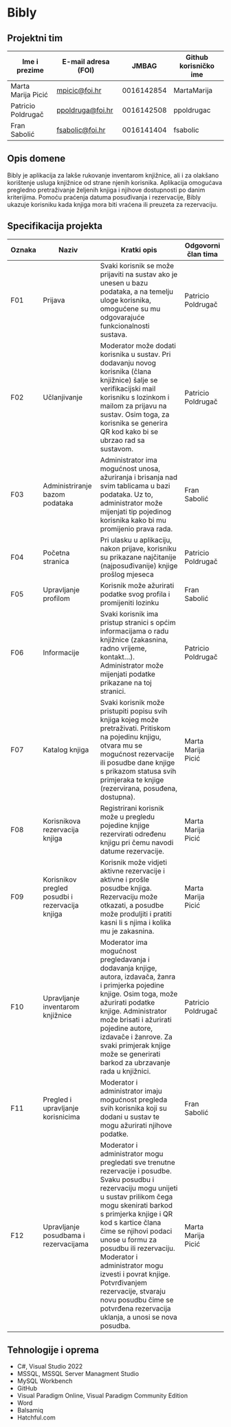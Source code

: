 # Bibly
## Projektni tim

Ime i prezime | E-mail adresa (FOI) | JMBAG | Github korisničko ime
------------  | ------------------- | ----- | ---------------------
Marta Marija Picić | mpicic@foi.hr | 0016142854 | MartaMarija
Patricio Poldrugač | ppoldruga@foi.hr | 0016142508 | ppoldrugac
Fran Sabolić | fsabolic@foi.hr | 0016141404 | fsabolic

## Opis domene
Bibly je aplikacija za lakše rukovanje inventarom knjižnice, ali i za olakšano korištenje usluga knjižnice od strane njenih korisnika. Aplikacija omogućava pregledno pretraživanje željenih knjiga i njihove dostupnosti po danim kriterijima. Pomoću praćenja datuma posuđivanja i rezervacije, Bibly ukazuje korisniku kada knjiga mora biti vraćena ili preuzeta za rezervaciju.

## Specifikacija projekta

Oznaka|Naziv|Kratki opis|Odgovorni član tima
---|---|---|---
F01|Prijava|Svaki korisnik se može prijaviti na sustav ako je unesen u bazu podataka, a na temelju uloge korisnika, omogućene su mu odgovarajuće funkcionalnosti sustava.|Patricio Poldrugač
F02|Učlanjivanje|Moderator može dodati korisnika u sustav. Pri dodavanju novog korisnika (člana knjižnice) šalje se verifikacijski mail korisniku s lozinkom i mailom za prijavu na sustav. Osim toga, za korisnika se generira QR kod kako bi se ubrzao rad sa sustavom.|Patricio Poldrugač
F03|Administriranje bazom podataka|Administrator ima mogućnost unosa, ažuriranja i brisanja nad svim tablicama u bazi podataka. Uz to, administrator može mijenjati tip pojedinog korisnika kako bi mu promijenio prava rada.|Fran Sabolić
F04|Početna stranica|Pri ulasku u aplikaciju, nakon prijave, korisniku su prikazane najčitanije (najposuđivanije) knjige prošlog mjeseca|Patricio Poldrugač
F05|Upravljanje profilom|Korisnik može ažurirati podatke svog profila i promijeniti lozinku|Fran Sabolić
F06|Informacije|Svaki korisnik ima pristup stranici s općim informacijama o radu knjižnice (zakasnina, radno vrijeme, kontakt…). Administrator može mijenjati podatke prikazane na toj stranici.|Patricio Poldrugač
F07|Katalog knjiga|Svaki korisnik može pristupiti popisu svih knjiga kojeg može pretraživati. Pritiskom na pojedinu knjigu, otvara mu se mogućnost rezervacije ili posudbe dane knjige s prikazom statusa svih primjeraka te knjige (rezervirana, posuđena, dostupna).|Marta Marija Picić
F08|Korisnikova rezervacija knjiga|Registrirani korisnik može u pregledu pojedine knjige rezervirati određenu knjigu pri čemu navodi datume rezervacije.|Marta Marija Picić
F09|Korisnikov pregled posudbi i rezervacija knjiga|Korisnik može vidjeti aktivne rezervacije i aktivne i prošle posudbe knjiga. Rezervaciju može otkazati, a posudbe može produljiti i pratiti kasni li s njima i kolika mu je zakasnina.|Marta Marija Picić
F10|Upravljanje inventarom knjižnice|Moderator ima mogućnost pregledavanja i dodavanja knjige, autora, izdavača, žanra i primjerka pojedine knjige. Osim toga, može ažurirati podatke knjige. Administrator može brisati i ažurirati pojedine autore, izdavače i žanrove. Za svaki primjerak knjige može se generirati barkod za ubrzavanje rada u knjižnici.|Patricio Poldrugač
F11|Pregled i upravljanje korisnicima|Moderator i administrator imaju mogućnost pregleda svih korisnika koji su dodani u sustav te mogu ažurirati njihove podatke.|Fran Sabolić
F12|Upravljanje posudbama i rezervacijama|Moderator i administrator mogu pregledati sve trenutne rezervacije i posudbe. Svaku posudbu i rezervaciju mogu unijeti u sustav prilikom čega mogu skenirati barkod s primjerka knjige i QR kod s kartice člana čime se njihovi podaci unose u formu za posudbu ili rezervaciju. Moderator i administrator mogu izvesti i povrat knjige. Potvrđivanjem rezervacije, stvaraju novu posudbu čime se potvrđena rezervacija uklanja, a unosi se nova posudba.|Marta Marija Picić


## Tehnologije i oprema
- C#, Visual Studio 2022
- MSSQL, MSSQL Server Managment Studio
- MySQL Workbench 
- GitHub
- Visual Paradigm Online, Visual Paradigm Community Edition
- Word
- Balsamiq
- Hatchful.com
